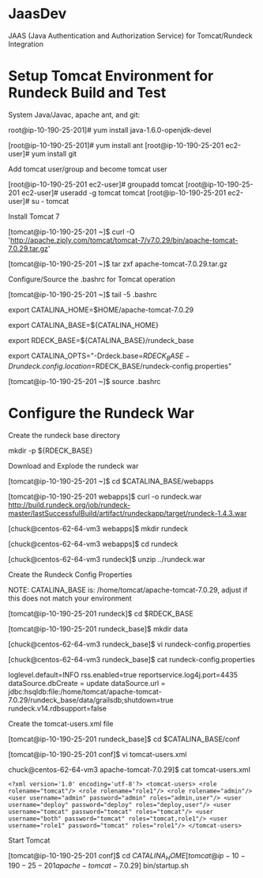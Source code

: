 JaasDev
=======

JAAS (Java Authentication and Authorization Service) for Tomcat/Rundeck Integration


Setup Tomcat Environment for Rundeck Build and Test
=======

System Java/Javac, apache ant, and git:

root@ip-10-190-25-201]# yum install java-1.6.0-openjdk-devel

[root@ip-10-190-25-201]# yum install ant
[root@ip-10-190-25-201 ec2-user]# yum install git

Add tomcat user/group and become tomcat user

[root@ip-10-190-25-201 ec2-user]# groupadd tomcat
[root@ip-10-190-25-201 ec2-user]# useradd -g tomcat tomcat
[root@ip-10-190-25-201 ec2-user]# su - tomcat

Install Tomcat 7

[tomcat@ip-10-190-25-201 ~]$  curl -O 'http://apache.ziply.com/tomcat/tomcat-7/v7.0.29/bin/apache-tomcat-7.0.29.tar.gz'

[tomcat@ip-10-190-25-201 ~]$ tar zxf apache-tomcat-7.0.29.tar.gz 

Configure/Source the .bashrc for Tomcat operation

[tomcat@ip-10-190-25-201 ~]$ tail -5 .bashrc

export CATALINA_HOME=$HOME/apache-tomcat-7.0.29

export CATALINA_BASE=${CATALINA_HOME}

export RDECK_BASE=${CATALINA_BASE}/rundeck_base

export CATALINA_OPTS="-Drdeck.base=$RDECK_BASE -Drundeck.config.location=$RDECK_BASE/rundeck-config.properties"

[tomcat@ip-10-190-25-201 ~]$ source  .bashrc


Configure the Rundeck War
=====================

Create the rundeck base directory

mkdir -p ${RDECK_BASE}

Download and Explode the rundeck war

[tomcat@ip-10-190-25-201 ~]$ cd $CATALINA_BASE/webapps

[tomcat@ip-10-190-25-201 webapps]$ curl -o rundeck.war http://build.rundeck.org/job/rundeck-master/lastSuccessfulBuild/artifact/rundeckapp/target/rundeck-1.4.3.war

[chuck@centos-62-64-vm3 webapps]$ mkdir rundeck

[chuck@centos-62-64-vm3 webapps]$  cd rundeck

[chuck@centos-62-64-vm3 rundeck]$  unzip ../rundeck.war

Create the Rundeck Config Properties

NOTE:  CATALINA_BASE is:  /home/tomcat/apache-tomcat-7.0.29, adjust if this does not match your environment

[tomcat@ip-10-190-25-201 rundeck]$ cd $RDECK_BASE

[tomcat@ip-10-190-25-201 rundeck_base]$ mkdir data

[chuck@centos-62-64-vm3 rundeck_base]$ vi rundeck-config.properties 

[chuck@centos-62-64-vm3 rundeck_base]$ cat rundeck-config.properties 

loglevel.default=INFO
rss.enabled=true
reportservice.log4j.port=4435
dataSource.dbCreate = update
dataSource.url = jdbc:hsqldb:file:/home/tomcat/apache-tomcat-7.0.29/rundeck_base/data/grailsdb;shutdown=true
rundeck.v14.rdbsupport=false


Create the tomcat-users.xml file

[tomcat@ip-10-190-25-201 rundeck_base]$ cd $CATALINA_BASE/conf

[tomcat@ip-10-190-25-201 conf]$ vi tomcat-users.xml 

chuck@centos-62-64-vm3 apache-tomcat-7.0.29]$ cat tomcat-users.xml 

`<?xml version='1.0' encoding='utf-8'?>
<tomcat-users>
   <role rolename="tomcat"/>
   <role rolename="role1"/>
   <role rolename="admin"/>
   <user username="admin" password="admin" roles="admin,user"/>
   <user username="deploy" password="deploy" roles="deploy,user"/>
   <user username="tomcat" password="tomcat" roles="tomcat"/>
   <user username="both" password="tomcat" roles="tomcat,role1"/>
   <user username="role1" password="tomcat" roles="role1"/>
</tomcat-users>`

Start Tomcat

[tomcat@ip-10-190-25-201 conf]$ cd $CATALINA_HOME
[tomcat@ip-10-190-25-201 apache-tomcat-7.0.29]$ bin/startup.sh 
